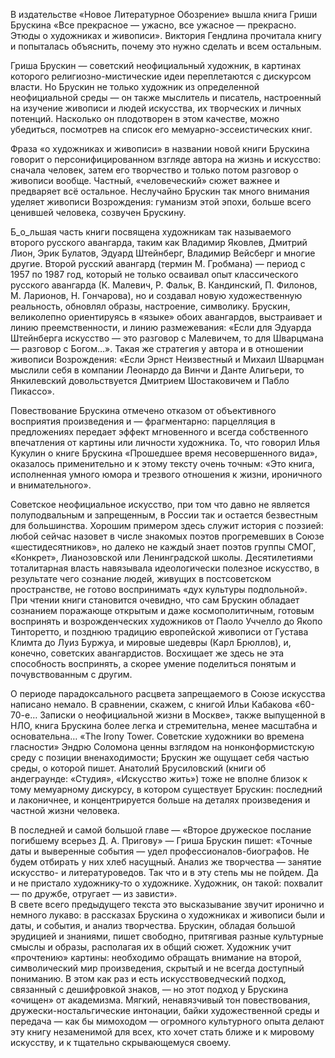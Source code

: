 В издательстве «Новое Литературное Обозрение» вышла книга Гриши Брускина «Все прекрасное — ужасно, все ужасное — прекрасно. Этюды о художниках и живописи». Виктория Гендлина прочитала книгу и попыталась объяснить, почему это нужно сделать и всем остальным.

Гриша Брускин — советский неофициальный художник, в картинах которого религиозно-мистические идеи переплетаются с дискурсом власти. Но Брускин не только художник из определенной неофициальной среды — он также мыслитель и писатель, настроенный на изучение живописи и людей искусства, их творческих и личных потенций. Насколько он плодотворен в этом качестве, можно убедиться, посмотрев на список его мемуарно-эссеистических книг.

Фраза «о художниках и живописи» в названии новой книги Брускина говорит о персонифицированном взгляде автора на жизнь и искусство: сначала человек, затем его творчество и только потом разговор о живописи вообще. Частный, «человеческий» сюжет важнее и предваряет всё остальное. Неслучайно Брускин так много внимания уделяет живописи Возрождения: гуманизм этой эпохи, больше всего ценившей человека, созвучен Брускину.

Б_о_льшая часть книги посвящена художникам так называемого второго русского авангарда, таким как Владимир Яковлев, Дмитрий Лион, Эрик Булатов, Эдуард Штейнберг, Владимир Вейсберг и многие другие. Второй русский авангард (термин М. Гробмана) — период с 1957 по 1987 год, который не только осваивал опыт классического русского авангарда (К. Малевич, Р. Фальк, В. Кандинский, П. Филонов, М. Ларионов, Н. Гончарова), но и создавал новую художественную реальность, обновлял образы, настроение, символику. Брускин, великолепно ориентируясь в «языке» обоих авангардов, выстраивает и линию преемственности, и линию размежевания: «Если для Эдуарда Штейнберга искусство — это разговор с Малевичем, то для Шварцмана — разговор с Богом…». Такая же стратегия у автора и в отношении живописи Возрождения: «Если Эрнст Неизвестный и Михаил Шварцман мыслили себя в компании Леонардо да Винчи и Данте Алигьери, то Янкилевский довольствуется Дмитрием Шостаковичем и Пабло Пикассо». 

Повествование Брускина отмечено отказом от объективного восприятия произведения и — фрагментарно: парцелляция в предложениях передает эффект мгновенного и всегда собственного впечатления от картины или личности художника. То, что говорил Илья Кукулин о книге Брускина «Прошедшее время несовершенного вида», оказалось применительно и к этому тексту очень точным: «Это книга, исполненная умного юмора и трезвого отношения к жизни, ироничного и внимательного». 

Советское неофициальное искусство, при том что давно не является полуподвальным и запрещенным, в России так и остается безвестным для большинства. Хорошим примером здесь служит история с поэзией: любой сейчас назовет в числе знакомых поэтов прогремевших в Союзе «шестидесятников», но далеко не каждый знает поэтов группы СМОГ, «Конкрет», Лианозовской или Ленинградской школы. Десятилетиями тоталитарная власть навязывала идеологически полезное искусство, в результате чего сознание людей, живущих в постсоветском пространстве, не готово воспринимать «дух культуры подпольной». При чтении книги становится очевидно, что сам Брускин обладает сознанием поражающе открытым и даже космополитичным, готовым воспринять и возрожденческих художников от Паоло Уччелло до Якопо Тинторетто, и позднюю традицию европейской живописи от Густава Климта до Луиз Буржуа, и мировые шедевры (Карл Брюллов), и, конечно, советских авангардистов. Восхищает же здесь не эта способность воспринять, а скорее умение поделиться понятым и почувствованным с другим.

О периоде парадоксального расцвета запрещаемого в Союзе искусства написано немало. В сравнении, скажем, с книгой Ильи Кабакова «60-70-е… Записки о неофициальной жизни в Москве», также выпущенной в НЛО, книга Брускина более легка и стремительна, менее масштабна и основательна… «The Irony Tower. Советские художники во времена гласности» Эндрю Соломона ценны взглядом на нонконформистскую среду с позиции вненаходимости; Брускин же ощущает себя частью среды, о которой пишет. Анатолий Брусиловский (книги об андеграунде: «Студия», «Искусство жить») тоже не вполне близок к тому мемуарному дискурсу, в котором существует Брускин: последний и лаконичнее, и концентрируется больше на деталях произведения и частной жизни человека.

В последней и самой большой главе — «Второе дружеское послание погибшему всерьез Д. А. Пригову» — Гриша Брускин пишет: «Точные даты и выверенные события — удел профессионалов-биографов. Не будем отбирать у них хлеб насущный. Анализ же творчества — занятие искусство- и литературоведов. Так что и в эту степь мы не пойдем. Да и не пристало художнику‑то о художнике. Художник, он такой: похвалит — по дружбе, отругает — из зависти».   
В свете всего предыдущего текста это высказывание звучит иронично и немного лукаво: в рассказах Брускина о художниках и живописи были и даты, и события, и анализ творчества. Брускин, обладая большой эрудицией и знаниями, пишет свободно, притягивая разные культурные смыслы и образы, располагая их в общий сюжет. Художник учит «прочтению» картины: необходимо обращать внимание на второй, символический мир произведения, скрытый и не всегда доступный пониманию. В этом как раз и есть искусствоведческий подход, связанный с дешифровкой знаков, — но этот подход у Брускина «очищен» от академизма. Мягкий, ненавязчивый тон повествования, дружески-ностальгические интонации, байки художественной среды и передача — как бы мимоходом — огромного культурного опыта делают эту книгу незаменимой для всех, кто хочет стать ближе и к мировому искусству, и к тщательно скрывающемуся своему.
